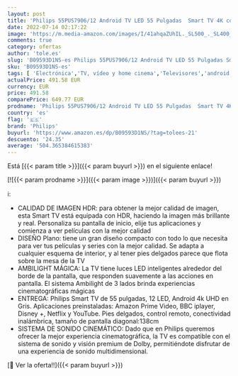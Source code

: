 ```yaml
---
layout: post
title: 'Philips 55PUS7906/12 Android TV LED 55 Pulgadas  Smart TV 4K con Ambilight  Imagen HDR Vibrante  Dolby Vision cinematográfico y Sonido Atmos  Compatible con Google Assistant  Negro  2021'
date: 2022-07-14 02:17:22
image: 'https://m.media-amazon.com/images/I/41ahqaZUhIL._SL500_._SL400_.jpg'
comments: true
category: ofertas
author: 'tole.es'
slug: 'B09593D1NS-es Philips 55PUS7906/12 Android TV LED 55 Pulgadas Smart TV...'
sku: 'B09593D1NS-es'
tags: [ 'Electrónica','TV, vídeo y home cinema','Televisores','android','philips','🇪🇸', ]
actualPrice: 491.58 EUR
currency: EUR
price: 491.58
comparePrice: 649.77 EUR
prodname: 'Philips 55PUS7906/12 Android TV LED 55 Pulgadas  Smart TV 4K con Ambilight  Imagen HDR Vibrante  Dolby Vision cinematográfico y Sonido Atmos  Compatible con Google Assistant  Negro  2021'
country: 'es'
flag: '🇪🇸'
brand: 'Philips'
buyurl: 'https://www.amazon.es/dp/B09593D1NS/?tag=tolees-21'
descuento: '24.35'
average: '504.365384615383'
---
```


Está [{{< param title >}}]({{< param buyurl >}}) en el siguiente enlace!

[![{{< param prodname >}}]({{< param image >}})]({{< param buyurl >}})

ℹ️:

- CALIDAD DE IMAGEN HDR: para obtener la mejor calidad de imagen, esta Smart TV está equipada con HDR, haciendo la imagen más brillante y real. Personaliza su pantalla de inicio, elije tus aplicaciones y comienza a ver películas con la mejor calidad
- DISEÑO Plano: tiene un gran diseño compacto con todo lo que necesita para ver tus películas y series con la mejor calidad. Se adapta a cualquier esquema de interior, y al tener pies delgados parece que flota sobre la mesa de la TV
- AMBILIGHT MÁGICA: La TV tiene luces LED inteligentes alrededor del borde de la pantalla, que responden suavemente a las acciones en pantalla. El sistema Ambilight de 3 lados brinda experiencias cinematográficas mágicas
- ENTREGA: Philips Smart TV de 55 pulgadas, 12 LED, Android 4k UHD en Gris. Aplicaciones preinstaladas: Amazon Prime Video, BBC iplayer, Disney +, Netflix y YouTube. Pies delgados, control remoto, conectividad inalámbrica, tamaño de pantalla diagonal:138cm
- SISTEMA DE SONIDO CINEMÁTICO: Dado que en Philips queremos ofrecer la mejor experiencia cinematográfica, la TV es compatible con el sistema de sonido y visión premium de Dolby, permitiéndote disfrutar de una experiencia de sonido multidimensional.

[🛒 Ver la oferta!!]({{< param buyurl >}})
